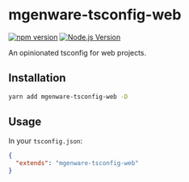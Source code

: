 # mgenware-tsconfig-web

[![npm version](https://img.shields.io/npm/v/mgenware-tsconfig-web.svg?style=flat-square)](https://npmjs.com/package/mgenware-tsconfig-web)
[![Node.js Version](http://img.shields.io/node/v/mgenware-tsconfig-web.svg?style=flat-square)](https://nodejs.org/en/)

An opinionated tsconfig for web projects.

## Installation

```sh
yarn add mgenware-tsconfig-web -D
```

## Usage

In your `tsconfig.json`:

```json
{
  "extends": "mgenware-tsconfig-web"
}
```
